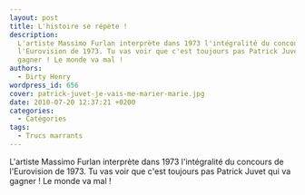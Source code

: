 ```yaml
---
layout: post
title: L'histoire se répète !
description:
  L'artiste Massimo Furlan interprète dans 1973 l'intégralité du concours de
  l'Eurovision de 1973. Tu vas voir que c'est toujours pas Patrick Juvet qui va
  gagner ! Le monde va mal !
authors:
  - Dirty Henry
wordpress_id: 656
cover: patrick-juvet-je-vais-me-marier-marie.jpg
date: 2010-07-20 12:37:21 +0200
categories:
  - Catégories
tags:
  - Trucs marrants
---
```


L'artiste Massimo Furlan interprète dans 1973 l'intégralité du concours de
l'Eurovision de 1973. Tu vas voir que c'est toujours pas Patrick Juvet qui va
gagner ! Le monde va mal !

